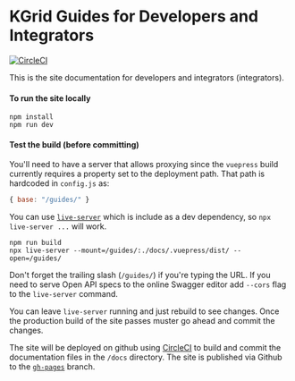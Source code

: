 # KGrid Guides for Developers and Integrators

[![CircleCI](https://circleci.com/gh/kgrid/guides.svg?style=svg)](https://circleci.com/gh/kgrid/guides)

This is the site documentation for developers and integrators (integrators).


#### To run the site locally
```
npm install
npm run dev
```

#### Test the build (before committing)

You'll need to have a server that allows proxying since the `vuepress` build currently requires a property set to the deployment path. That path is hardcoded in `config.js` as: 
```javascript
{ base: "/guides/" }
``` 
You can use [`live-server`](https://www.npmjs.com/package/live-server) which is include as a dev dependency, so `npx live-server ...` will work.
```
npm run build
npx live-server --mount=/guides/:./docs/.vuepress/dist/ --open=/guides/
```

Don't forget the trailing slash (`/guides/`) if you're typing the URL. If you need to serve Open API specs to the online Swagger editor add `--cors` flag to the `live-server` command.

You can leave `live-server` running and just rebuild to see changes. Once the production build of the site passes muster go ahead and commit the changes. 

The site will be deployed on github using [CircleCI](https://circleci.com/gh/kgrid/guides) to build and commit the documentation files in the `/docs` directory. The site is published via Github to the [`gh-pages`](https://github.com/kgrid/guides/tree/gh-pages) branch.
